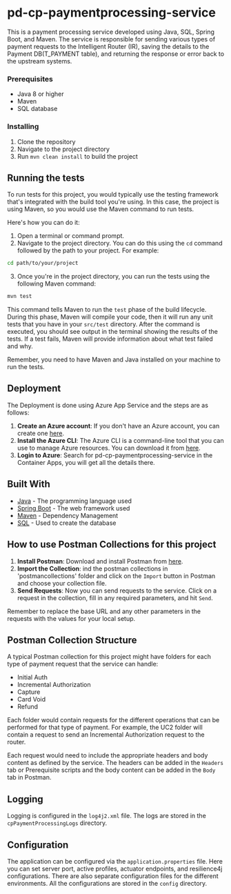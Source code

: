 # pd-cp-paymentprocessing-service
This is a payment processing service developed using Java, SQL, Spring Boot, and Maven. 
The service is responsible for sending various types of payment requests to the Intelligent Router (IR), saving the details to the Payment DB(T_PAYMENT table), 
and returning the response or error back to the upstream systems.

### Prerequisites
- Java 8 or higher
- Maven
- SQL database

### Installing
1. Clone the repository
2. Navigate to the project directory
3. Run `mvn clean install` to build the project

## Running the tests
To run tests for this project, you would typically use the testing framework that's integrated with the build tool you're using.
In this case, the project is using Maven, so you would use the Maven command to run tests.

Here's how you can do it:
1. Open a terminal or command prompt.
2. Navigate to the project directory. You can do this using the `cd` command followed by the path to your project. For example:
```bash
cd path/to/your/project
```

3. Once you're in the project directory, you can run the tests using the following Maven command:
```bash
mvn test
```

This command tells Maven to run the `test` phase of the build lifecycle. 
During this phase, Maven will compile your code, then it will run any unit tests that you have in your `src/test` directory.
After the command is executed, you should see output in the terminal showing the results of the tests.
If a test fails, Maven will provide information about what test failed and why.

Remember, you need to have Maven and Java installed on your machine to run the tests.

## Deployment
The Deployment is done using Azure App Service and the steps are as follows:

1. **Create an Azure account**: If you don't have an Azure account, you can create one [here](https://azure.microsoft.com/en-us/free/).
2. **Install the Azure CLI**: The Azure CLI is a command-line tool that you can use to manage Azure resources. You can download it from [here](https://docs.microsoft.com/en-us/cli/azure/install-azure-cli).
3. **Login to Azure**: Search for pd-cp-paymentprocessing-service in the Container Apps, you will get all the details there.

## Built With
- [Java](https://www.java.com) - The programming language used
- [Spring Boot](https://spring.io/projects/spring-boot) - The web framework used
- [Maven](https://maven.apache.org/) - Dependency Management
- [SQL](https://www.mysql.com/) - Used to create the database

## How to use Postman Collections for this project
1. **Install Postman**: Download and install Postman from [here](https://www.postman.com/downloads/).
2. **Import the Collection**: ind the postman collections in 'postmancollections' folder and click on the `Import` button in Postman and choose your collection file.
3. **Send Requests**: Now you can send requests to the service. Click on a request in the collection, fill in any required parameters, and hit `Send`.

Remember to replace the base URL and any other parameters in the requests with the values for your local setup.

## Postman Collection Structure
A typical Postman collection for this project might have folders for each type of payment request that the service can handle:
- Initial Auth
- Incremental Authorization
- Capture
- Card Void
- Refund

Each folder would contain requests for the different operations that can be performed for that type of payment. 
For example, the UC2 folder will contain a request to send an Incremental Authorization request to the router.

Each request would need to include the appropriate headers and body content as defined by the service.
The headers can be added in the `Headers` tab or Prerequisite scripts and the body content can be added in the `Body` tab in Postman.

## Logging
Logging is configured in the `log4j2.xml` file. The logs are stored in the `cpPaymentProcessingLogs` directory.

## Configuration
The application can be configured via the `application.properties` file. Here you can set server port, active profiles, actuator endpoints, and resilience4j configurations.
There are also separate configuration files for the different environments.
All the configurations are stored in the `config` directory.